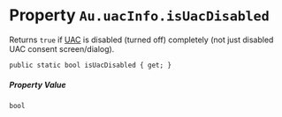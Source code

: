 # Property `Au.uacInfo.isUacDisabled`

Returns `true` if [UAC](../articles/UAC.html) is disabled (turned off) completely (not just disabled UAC consent screen/dialog).

```
public static bool isUacDisabled { get; }
```

##### Property Value

`bool`